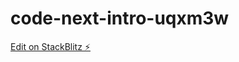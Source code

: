 # code-next-intro-uqxm3w

[Edit on StackBlitz ⚡️](https://stackblitz.com/edit/code-next-intro-uqxm3w)